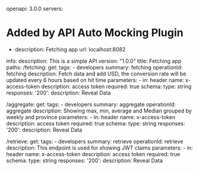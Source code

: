 openapi: 3.0.0
servers:
# Added by API Auto Mocking Plugin
  - description: Fetching app
    url: localhost:8082

info:
  description: This is a simple API
  version: "1.0.0"
  title: Fetching app
paths:
  /fetching:
    get:
      tags:
        - developers
      summary: fetching
      operationId: fetching
      description: Fetch data and add USD, the conversion rate will be updated every 6 hours based on hit time
      parameters:
        - in: header
          name: x-access-token
          description: access token
          required: true
          schema:
            type: string
      responses:
        '200':
          description: Reveal Data

  /aggregate:
    get:
      tags:
        - developers
      summary: aggregate
      operationId: aggregate
      description: Showing max, min, average and Median grouped by weekly and province
      parameters:
        - in: header
          name: x-access-token
          description: access token
          required: true
          schema:
            type: string
      responses:
        '200':
          description: Reveal Data
  
  /retrieve:
    get:
      tags:
        - developers
      summary: retrieve
      operationId: retrieve
      description: This endpoint is used for showing JWT claims
      parameters:
        - in: header
          name: x-access-token
          description: access token
          required: true
          schema:
            type: string
      responses:
        '200':
          description: Reveal Data